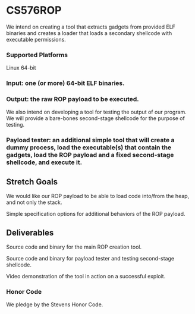 # CS576ROP

We intend on creating a tool that extracts gadgets from provided ELF binaries and creates a loader that loads a secondary shellcode with executable permissions.

### Supported Platforms
Linux 64-bit

### Input: one (or more) 64-bit ELF binaries.

### Output: the raw ROP payload to be executed.

We also intend on developing a tool for testing the output of our program. We will provide a bare-bones second-stage shellcode for the purpose of testing.

### Payload tester: an additional simple tool that will create a dummy process, load the executable(s) that contain the gadgets, load the ROP payload and a fixed second-stage shellcode, and execute it.

## Stretch Goals

We would like our ROP payload to be able to load code into/from the heap, and not only the stack.

Simple specification options for additional behaviors of the ROP payload.

## Deliverables

Source code and binary for the main ROP creation tool.

Source code and binary for payload tester and testing second-stage shellcode.

Video demonstration of the tool in action on a successful exploit.


### Honor Code
We pledge by the Stevens Honor Code.